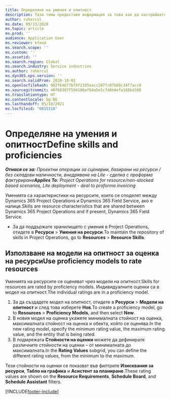 ```yaml
---
title: Определяне на умения и опитност
description: Тази тема предоставя информация за това как да настройвате моделите на опитност за оценяване на ресурси.
author: ruhercul
ms.date: 09/23/2020
ms.topic: article
ms.prod: ''
audience: Application User
ms.reviewer: kfend
ms.search.scope: ''
ms.custom: ''
ms.assetid: ''
ms.search.region: Global
ms.search.industry: Service industries
ms.author: ruhercul
ms.dyn365.ops.version: ''
ms.search.validFrom: 2020-10-01
ms.openlocfilehash: 982f64677b74f2195eacc287fc07b80c34f7acc0
ms.sourcegitcommit: 40f68387f594180af64a5e5c748b6efa188bd300
ms.translationtype: HT
ms.contentlocale: bg-BG
ms.lasthandoff: 05/10/2021
ms.locfileid: "6015318"
---
```

# <a name="define-skills-and-proficiencies"></a><span data-ttu-id="d1078-103">Определяне на умения и опитност</span><span class="sxs-lookup"><span data-stu-id="d1078-103">Define skills and proficiencies</span></span>

<span data-ttu-id="d1078-104">_**Отнася се за:** Проектни операции за сценарии, базирани на ресурси / без складови наличности, внедряване на Lite - сделка с проформа фактуриране_</span><span class="sxs-lookup"><span data-stu-id="d1078-104">_**Applies To:** Project Operations for resource/non-stocked based scenarios, Lite deployment - deal to proforma invoicing_</span></span>

<span data-ttu-id="d1078-105">Уменията са характеристики на ресурсите, които се споделят между Dynamics 365 Project Operations и Dynamics 365 Field Service, ако е налице.</span><span class="sxs-lookup"><span data-stu-id="d1078-105">Skills are resource characteristics that are shared between Dynamics 365 Project Operations and if present, Dynamics 365 Field Service.</span></span> 

- <span data-ttu-id="d1078-106">За да поддържате хранилището с умения в Project Operations, отидете в **Ресурси** \> **Умения на ресурси**.</span><span class="sxs-lookup"><span data-stu-id="d1078-106">To maintain the repository of skills in Project Operations, go to **Resources** \> **Resource Skills**.</span></span> 

## <a name="use-proficiency-models-to-rate-resources"></a><span data-ttu-id="d1078-107">Използване на модели на опитност за оценка на ресурси</span><span class="sxs-lookup"><span data-stu-id="d1078-107">Use proficiency models to rate resources</span></span>

<span data-ttu-id="d1078-108">Уменията на ресурсите се оценяват чрез модели на опитност.</span><span class="sxs-lookup"><span data-stu-id="d1078-108">Skills for resources are rated by proficiency models.</span></span> <span data-ttu-id="d1078-109">Индивидуалните оценки са в модел на опитност.</span><span class="sxs-lookup"><span data-stu-id="d1078-109">The individual ratings are in a proficiency model.</span></span> 

1. <span data-ttu-id="d1078-110">За да създадете модел на опитност, отидете в **Ресурси** \> **Модели на опитност** и след това изберете **Нов**.</span><span class="sxs-lookup"><span data-stu-id="d1078-110">To create a proficiency model, go to **Resources** \> **Proficiency Models**, and then select **New**.</span></span>
2. <span data-ttu-id="d1078-111">В новия модел на оценка укажете минималната стойност на оценка, максималната стойност на оценка и обекта, който се оценява.</span><span class="sxs-lookup"><span data-stu-id="d1078-111">In the new rating model, specify the minimum rating value, the maximum rating value, and the entity that is being rated.</span></span>
3. <span data-ttu-id="d1078-112">В подмрежата **Стойности на оценки** можете да дефинирате различните стойности на оценки – от минималната до максималната.</span><span class="sxs-lookup"><span data-stu-id="d1078-112">In the **Rating Values** subgrid, you can define the different rating values, from the minimum to the maximum.</span></span>


<span data-ttu-id="d1078-113">Тези стойности на оценки се показват във филтрите **Изисквания за ресурси**, **Табло на графика** и **Асистент за планиране**.</span><span class="sxs-lookup"><span data-stu-id="d1078-113">These rating values are shown on the **Resource Requirements**, **Schedule Board**, and **Schedule Assistant** filters.</span></span>


[!INCLUDE[footer-include](../includes/footer-banner.md)]